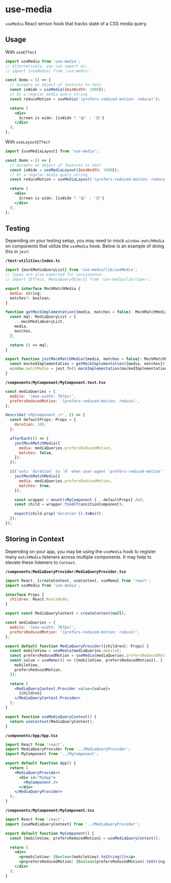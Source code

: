 # use-media

`useMedia` React sensor hook that tracks state of a CSS media query.

## Usage

With `useEffect`

```jsx
import useMedia from 'use-media';
// Alternatively, you can import as:
// import {useMedia} from 'use-media';

const Demo = () => {
  // Accepts an object of features to test
  const isWide = useMedia({minWidth: 1000});
  // Or a regular media query string
  const reduceMotion = useMedia('(prefers-reduced-motion: reduce)');

  return (
    <div>
      Screen is wide: {isWide ? '😃' : '😢'}
    </div>
  );
};
```

With `useLayoutEffect`

```jsx
import {useMediaLayout} from 'use-media';

const Demo = () => {
  // Accepts an object of features to test
  const isWide = useMediaLayout({minWidth: 1000});
  // Or a regular media query string
  const reduceMotion = useMediaLayout('(prefers-reduced-motion: reduce)');

  return (
    <div>
      Screen is wide: {isWide ? '😃' : '😢'}
    </div>
  );
};
```

## Testing

Depending on your testing setup, you may need to mock `window.matchMedia` on components that utilize the `useMedia` hook. Below is an example of doing this in `jest`:

**`/test-utilities/index.ts`**

```jsx
import {mockMediaQueryList} from 'use-media/lib/useMedia';
// Types are also exported for convienence:
// import {Effect, MediaQueryObject} from 'use-media/lib/types';

export interface MockMatchMedia {
  media: string;
  matches?: boolean;
}

function getMockImplementation({media, matches = false}: MockMatchMedia) {
  const mql: MediaQueryList = {
    ...mockMediaQueryList,
    media,
    matches,
  };

  return () => mql;
}

export function jestMockMatchMedia({media, matches = false}: MockMatchMedia) {
  const mockedImplementation = getMockImplementation({media, matches});
  window.matchMedia = jest.fn().mockImplementation(mockedImplementation);
}
```

**`/components/MyComponent/MyComponent.test.tsx`**

```jsx
const mediaQueries = {
  mobile: '(max-width: 767px)',
  prefersReducedMotion: '(prefers-reduced-motion: reduce)',
};

describe('<MyComponent />', () => {
  const defaultProps: Props = {
    duration: 100,
  };

  afterEach(() => {
    jestMockMatchMedia({
      media: mediaQueries.prefersReducedMotion,
      matches: false,
    });
  });

  it('sets `duration` to `0` when user-agent `prefers-reduced-motion`', () => {
    jestMockMatchMedia({
      media: mediaQueries.prefersReducedMotion,
      matches: true,
    });

    const wrapper = mount(<MyComponent {...defaultProps} />);
    const child = wrapper.find(TransitionComponent);

    expect(child.prop('duration')).toBe(0);
  });
});
```

## Storing in Context

Depending on your app, you may be using the `useMedia` hook to register many `matchMedia` listeners across multiple components. It may help to elevate these listeners to `Context`.

**`/components/MediaQueryProvider/MediaQueryProvider.tsx`**

```jsx
import React, {createContext, useContext, useMemo} from 'react';
import useMedia from 'use-media';

interface Props {
  children: React.ReactNode;
}

export const MediaQueryContext = createContext(null);

const mediaQueries = {
  mobile: '(max-width: 767px)',
  prefersReducedMotion: '(prefers-reduced-motion: reduce)',
};

export default function MediaQueryProvider({children}: Props) {
  const mobileView = useMedia(mediaQueries.mobile);
  const prefersReducedMotion = useMedia(mediaQueries.prefersReducedMotion);
  const value = useMemo(() => ({mobileView, prefersReducedMotion}), [
    mobileView,
    prefersReducedMotion,
  ]);

  return (
    <MediaQueryContext.Provider value={value}>
      {children}
    </MediaQueryContext.Provider>
  );
}

export function useMediaQueryContext() {
  return useContext(MediaQueryContext);
}
```

**`/components/App/App.tsx`**

```jsx
import React from 'react';
import MediaQueryProvider from '../MediaQueryProvider';
import MyComponent from '../MyComponent';

export default function App() {
  return (
    <MediaQueryProvider>
      <div id="MyApp">
        <MyComponent />
      </div>
    </MediaQueryProvider>
  );
}
```

**`/components/MyComponent/MyComponent.tsx`**

```jsx
import React from 'react';
import {useMediaQueryContext} from '../MediaQueryProvider';

export default function MyComponent() {
  const {mobileView, prefersReducedMotion} = useMediaQueryContext();

  return (
    <div>
      <p>mobileView: {Boolean(mobileView).toString()}</p>
      <p>prefersReducedMotion: {Boolean(prefersReducedMotion).toString()}</p>
    </div>
  );
}
```
